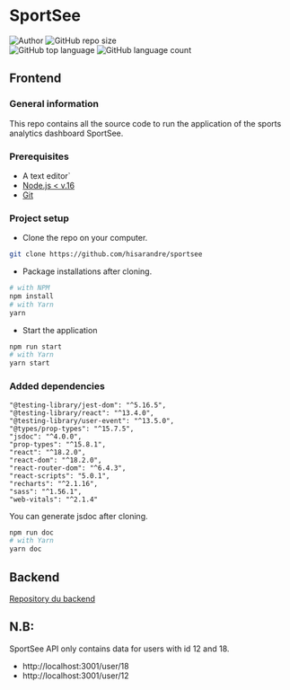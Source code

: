 # SportSee

![Author](https://img.shields.io/badge/Author-hisarandre-")
![GitHub repo size](https://img.shields.io/github/repo-size/hisarandre/SportSee)  
![GitHub top language](https://img.shields.io/github/languages/top/hisarandre/SportSee)
![GitHub language count](https://img.shields.io/github/languages/count/hisarandre/SportSee)

## Frontend

### General information

This repo contains all the source code to run the application of the sports analytics dashboard SportSee.

### Prerequisites

- A text editor`
- [Node.js < v.16](https://nodejs.org/en/)
- [Git](https://git-scm.com/)

### Project setup

- Clone the repo on your computer.

```bash
git clone https://github.com/hisarandre/sportsee
```

- Package installations after cloning.

```bash
# with NPM
npm install
# with Yarn
yarn
```

- Start the application

```bash
npm run start
# with Yarn
yarn start
```

### Added dependencies

    "@testing-library/jest-dom": "^5.16.5",
    "@testing-library/react": "^13.4.0",
    "@testing-library/user-event": "^13.5.0",
    "@types/prop-types": "^15.7.5",
    "jsdoc": "^4.0.0",
    "prop-types": "^15.8.1",
    "react": "^18.2.0",
    "react-dom": "^18.2.0",
    "react-router-dom": "^6.4.3",
    "react-scripts": "5.0.1",
    "recharts": "^2.1.16",
    "sass": "^1.56.1",
    "web-vitals": "^2.1.4"

You can generate jsdoc after cloning.

```bash
npm run doc
# with Yarn
yarn doc
```

## Backend

[Repository du backend](https://github.com/hisarandre/sportsee/tree/master/sportsee-back)

## N.B:

SportSee API only contains data for users with id 12 and 18.

- http://localhost:3001/user/18
- http://localhost:3001/user/12
